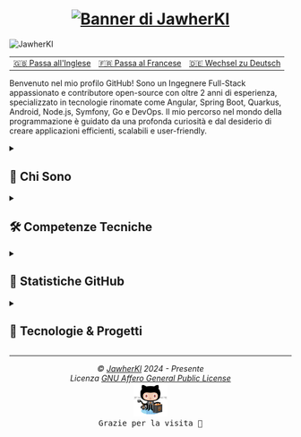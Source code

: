 <h1 align="center">
  <a href="https://git.io/typing-svg">
    <img src="https://readme-typing-svg.demolab.com?font=Fira+Code&weight=700&size=25&duration=2000&pause=1000&color=0785fb&vCenter=true&random=false&width=500&height=30&lines=Ciao+%F0%9F%91%8B%F0%9F%8F%BB,+sono+Jawher;Ingegnere+del+Software+%F0%9F%91%A8%E2%80%8D%F0%9F%92%BB;Contributore+Open+Source+%F0%9F%9A%A9" alt="Banner di JawherKl" />
  </a>
</h1>

<p align="left" width="33%">
  <img src="https://komarev.com/ghpvc/?username=JawherKl&label=Visualizzazioni+profilo&color=084777&style=flat" alt="JawherKl" />
</p>

<table>
  <tr>
    <td align="center">
        <a href="README.md">🇬🇧 Passa all'Inglese</a>
    </td>
    <td align="center">
      <a href="README_fr.md">🇫🇷 Passa al Francese</a>
    </td>
    <td align="center">
      <a href="README_de.md">🇩🇪 Wechsel zu Deutsch</a>
    </td>
  </tr>
</table>

<p align="left">
Benvenuto nel mio profilo GitHub! Sono un Ingegnere Full-Stack appassionato e contributore open-source con oltre 2 anni di esperienza, specializzato in tecnologie rinomate come Angular, Spring Boot, Quarkus, Android, Node.js, Symfony, Go e DevOps. Il mio percorso nel mondo della programmazione è guidato da una profonda curiosità e dal desiderio di creare applicazioni efficienti, scalabili e user-friendly.
</p>

<details close>
<summary><h2>🌟 Chi Sono</h2></summary>
 
  - 💻 Specializzato in JS, PHP e Java, ma amo esplorare altre tecnologie e linguaggi.
  - 🚀 Sempre entusiasta di imparare nuove cose e affrontare sfide.
  - 🎓 Credo nel potere della condivisione della conoscenza e dell'open source.
</details>

<details close>
<summary><h2>🛠️ Competenze Tecniche</h2></summary>

  - **Backend:** Node.js, Express.js, NestJS, Go, Symfony.
  - **Frontend:** Angular, HTML, SCSS, CSS, Bootstrap.
  - **Linguaggi:** JavaScript, TypeScript, PHP, Python, Go, C++.
  - **Database:** PostgreSQL, MySQL, MongoDB, Firebase, SQLite.
  - **Strumenti:** Git, Docker, K8S, Jenkins, Lens, Kafka, Redis, Argocd, Portainer, ELK-Stack, Grafana, Graylog, Prometheus.
  - **Lingue:** Inglese, Francese, Tedesco, Italiano e Arabo.

<img src="assets/devTools.png" alt="Strumenti di sviluppo"/>
<br><br>
💡 Mi nutro di sfide e amo imparare nuove tecnologie per risolvere problemi complessi. Sono sempre disponibile per collaborare a progetti interessanti e contribuire alla comunità tech.
</details>
 
<details close>
<summary><h2>🔭 Statistiche GitHub</h2></summary>
  <p align="center">
   <img src="https://github-readme-stats.vercel.app/api/top-langs/?username=JawherKl&layout=compact&theme=algolia&langs_count=20" alt="Linguaggi più usati"/>&nbsp;&nbsp;&nbsp;
   <img src="https://github-readme-stats.vercel.app/api?username=JawherKl&show_icons=true&locale=en&show=prs_merged,prs_merged_percentage&theme=algolia" alt="Statistiche"/>
   <br><br>
   <img src="https://github-profile-trophy.vercel.app/?username=JawherKl&theme=algolia&column=5&margin-w=15&margin-h=15" alt="Trofei"/>
   <br><br>
   <img src="https://github-readme-streak-stats-git-main-davids-projects-ad77adcc.vercel.app/?user=JawherKl&theme=algolia&card_width=800" alt="Streak"/>
   <br><br>
   <img src="./profile-3d-contrib/profile-3d-contrib.svg" alt="Contributi 3D"/>
   <br><br>
   <img src="https://github-readme-activity-graph.vercel.app/graph/?username=JawherKl&bg_color=RRGGBBAA&title_color=00aeff&color=00aeff&line=00aeff&point=2ddc97&hide_border=true&custom_title=Grafico%20dei%20Contributi" alt="Grafico attività"/>
   <a href="https://app.daily.dev/jawher62"><img src="https://api.daily.dev/devcards/v2/Tflf66qLrhQ3HGtLrchsW.png?type=wide&r=5q2" width="652" alt="Dev Card"/></a>
   <p align="center">📫 Connettiamoci e creiamo qualcosa di straordinario insieme!</p>
  </p>
</details>

<details close>
<summary><h2>🚀 Tecnologie & Progetti</h2></summary>
Specializzato nello sviluppo di applicazioni scalabili, servizi backend e soluzioni DevOps con tecnologie moderne.

#### **💻 Sviluppo Backend (70%):**  
- **Node.js, Express.js, NestJS** - API RESTful & GraphQL efficienti e scalabili.  
- **Go (Golang)** - Servizi backend ad alte prestazioni.  
- **Symfony** - Applicazioni web robuste in PHP.

#### **☁️ DevOps & Cloud (15%):**
- **Kubernetes, Docker, ArgoCD, Jenkins** - Gestione CI/CD e applicazioni containerizzate.  
- **Kafka, Redis, ELK-Stack, Prometheus, Grafana** - Osservabilità e alta disponibilità.  

#### **🤖 AI & Large Language Models (LLM) (10%):**
- Sperimentazione con **LLM** per applicazioni AI.  
- Implementazione soluzioni **ML e AI** con Python e servizi cloud.

#### **🎨 Sviluppo Frontend (5%):**
- **Angular** - Applicazioni web dinamiche e interattive.    

💡 **Esplora i miei repository** per scoprire progetti con queste tecnologie!  
</details>

***

<p align="center">
  <i>&copy; <a href="https://github.com/JawherKl/">JawherKl</a> 2024 - Presente</i><br>
  <i>Licenza <a href="https://github.com/JawherKl/JawherKl/tree/master/LICENSE">GNU Affero General Public License</a></i><br>
  <a href="https://octodex.github.com/swagtocat/"><img src="assets/swagtocat.png" width="60" height="60" /></a><br>
  <kbd>Grazie per la visita 🙂</kbd>
</p>
